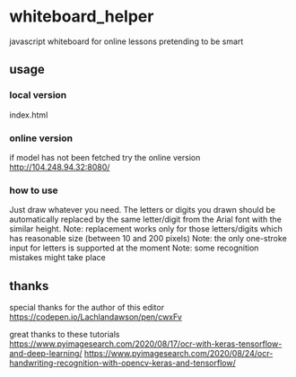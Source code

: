 # whiteboard_helper
javascript whiteboard for online lessons pretending to be smart

## usage
### local version
index.html
### online version
if model has not been fetched try the online version
http://104.248.94.32:8080/

### how to use
Just draw whatever you need.
The letters or digits you drawn should be automatically replaced by the same letter/digit from the Arial font with the similar height.
Note: replacement works only for those letters/digits which has reasonable size (between 10 and 200 pixels)
Note: the only one-stroke input for letters is supported at the moment
Note: some recognition mistakes might take place

## thanks
special thanks for the author of this editor
https://codepen.io/Lachlandawson/pen/cwxFv

great thanks to these tutorials
https://www.pyimagesearch.com/2020/08/17/ocr-with-keras-tensorflow-and-deep-learning/
https://www.pyimagesearch.com/2020/08/24/ocr-handwriting-recognition-with-opencv-keras-and-tensorflow/
